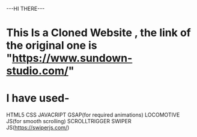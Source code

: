 ---HI THERE---
# This Is a Cloned Website , the link of the original one is "https://www.sundown-studio.com/"
 # I have used-
 HTML5
 CSS
 JAVACRIPT
 GSAP(for required animations)
 LOCOMOTIVE JS(for smooth scrolling)
 SCROLLTRIGGER
 SWIPER JS(https://swiperjs.com/)
